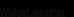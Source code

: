 <!DOCTYPE html>
<html lang="zh-Hant">
<head>
  <meta charset="UTF-8" />
  <meta name="viewport" content="width=device-width, initial-scale=1.0" />
  <title>飯店大廳輪播</title>
  <style>
    html, body {
      margin: 0;
      padding: 0;
      height: 100%;
      background: black;
      display: flex;
      flex-direction: column;
    }
    .slideshow-container {
      flex: 1; /* 讓輪播容器填滿除widget外所有高度 */
      display: flex;
      justify-content: center;
      align-items: center;
      overflow: hidden;
      background: black;
    }
    .slides {
      display: none;
      width: 100%;
      height: 100%;
      object-fit: cover;
      background: black;
    }
    .weather-widget-container {
      width: 100%;
      background: black;
    }
  </style>
</head>
<body>

  <div class="slideshow-container">
    <img class="slides" src="Garden.jpg" alt="圖1">
    <img class="slides" src="bf.jpg" alt="圖2">
    <img class="slides" src="SolHotel_M_02.jpg" alt="圖3">
  </div>

  <div class="weather-widget-container">
    <div id="ww_838231a3dcea4" v='1.3' loc='id' a='{"t":"responsive","lang":"ja","sl_lpl":1,"ids":["wl9238"],"font":"Arial","sl_ics":"one_a","sl_sot":"celsius","cl_bkg":"image","cl_font":"#FFFFFF","cl_cloud":"#FFFFFF","cl_persp":"#81D4FA","cl_sun":"#FFC107","cl_moon":"#FFC107","cl_thund":"#FF5722","sl_tof":"3","cl_odd":"#0000000a"}'>
      <a href="https://weatherwidget.org/" id="ww_838231a3dcea4_u" target="_blank">Widget weather</a>
    </div>
    <script async src="https://app3.weatherwidget.org/js/?id=ww_838231a3dcea4"></script>
  </div>

  <script>
    let slideIndex = 0;
    const slides = document.querySelectorAll(".slides");

    function showSlides() {
      slides.forEach(s => s.style.display = "none");

      slideIndex++;
      if (slideIndex > slides.length) { slideIndex = 1; }

      slides[slideIndex - 1].style.display = "block";
      setTimeout(showSlides, 10000); // 每10秒切換
    }

    showSlides();
  </script>

</body>
</html>

